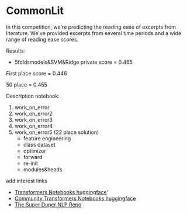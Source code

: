 # CommonLit
In this competition, we're predicting the reading ease of excerpts from literature. We've provided excerpts from several time periods and a wide range of reading ease scores.

Results:
- 5foldsmodels&SVM&Ridge private score = 0.465

First place score = 0.446

50 place = 0.455

Description notebook:
1. work_on_error
2. work_on_error2
3. work_on_error3
4. work_on_error4
5. work_on_error5 (22 place solution)
    - feature engineering
    - class dataset
    - optimizer
    - forward
    - re-init
    - modules&heads


add interest links
- [Transformers Notebooks huggingface](https://huggingface.co/transformers/notebooks.html)'
- [Community Transformers Notebooks huggingface](https://huggingface.co/transformers/master/community.html#community-notebooks)
- [The Super Duper NLP Repo](https://notebooks.quantumstat.com/)
